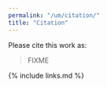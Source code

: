 ```yaml
---
permalink: "/um/citation/"
title: "Citation"
---
```


Please cite this work as:

> FIXME

{% include links.md %}
